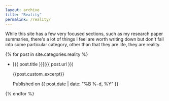 ```yaml
---
layout: archive
title: "Reality"
permalink: /reality/
---
```


While this site has a few very focused sections, such as my research paper 
summaries, there's a lot of things I feel are worth writing down but don't fall
into some particular category, other than that they are life, they are reality.

{% for post in site.categories.reality %}
  - [{{ post.title }}]({{ post.url }}) 

    {{post.custom_excerpt}}
    
    Published on <time datetime="{{ post.date | date_to_xmlschema }}">{{ post.date | date: "%B %-d, %Y" }}</time>
    
{% endfor %}